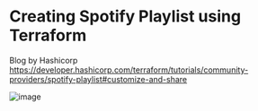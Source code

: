 # Creating Spotify Playlist using Terraform

Blog by Hashicorp
https://developer.hashicorp.com/terraform/tutorials/community-providers/spotify-playlist#customize-and-share

![image](https://github.com/user-attachments/assets/cdfce930-4b11-485d-b85a-6db8cdfcd630)
